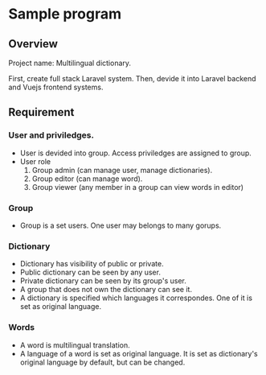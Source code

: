 # Sample program

## Overview

Project name: Multilingual dictionary.

First, create full stack Laravel system.
Then, devide it into Laravel backend and Vuejs frontend systems.

## Requirement

### User and priviledges.
* User is devided into group. Access priviledges are assigned to group.
* User role
  1. Group admin (can manage user, manage dictionaries).
  2. Group editor (can manage word).
  3. Group viewer (any member in a group can view words in editor)

### Group

* Group is a set users. One user may belongs to many gorups.

### Dictionary

* Dictionary has visibility of public or private.
* Public dictionary can be seen by any user.
* Private dictionary can be seen by its group's user.
* A group that does not own the dictionary can see it.
* A dictionary is specified which languages it correspondes. One of it is set as original language.

### Words

* A word is multilingual translation.
* A language of a word is set as original language. It is set as dictionary's original language by default, but can be changed.